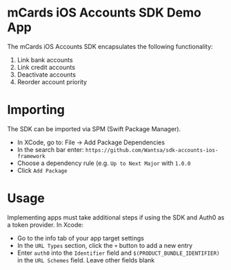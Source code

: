 # mCards iOS Accounts SDK Demo App

The mCards iOS Accounts SDK encapsulates the following functionality:

1. Link bank accounts
2. Link credit accounts
3. Deactivate accounts
4. Reorder account priority

# Importing
The SDK can be imported via SPM (Swift Package Manager).

- In XCode, go to: File -> Add Package Dependencies
- In the search bar enter: `https://github.com/Wantsa/sdk-accounts-ios-framework`
- Choose a dependency rule (e.g. `Up to Next Major` with `1.0.0`
- Click `Add Package`

# Usage
Implementing apps must take additional steps if using the SDK and Auth0 as a token provider. In Xcode:
- Go to the info tab of your app target settings
- In the `URL Types` section, click the `+` button to add a new entry
- Enter `auth0` into the `Identifier` field and `$(PRODUCT_BUNDLE_IDENTIFIER)` in the `URL Schemes` field. Leave other fields blank
